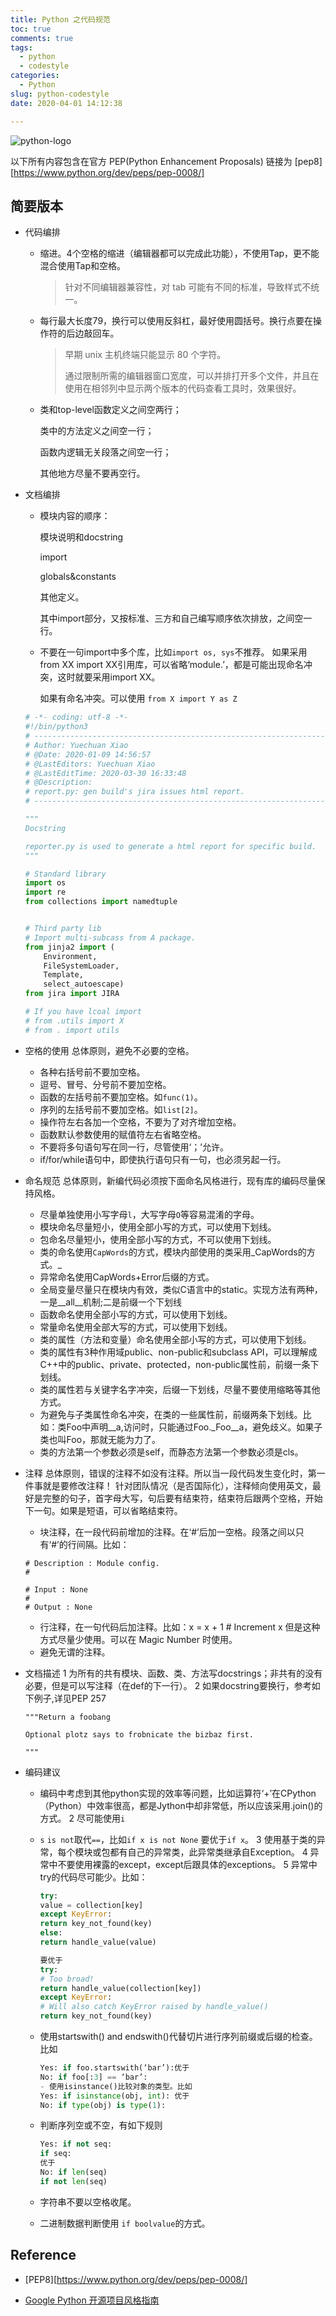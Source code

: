 ```yaml
---
title: Python 之代码规范
toc: true
comments: true
tags:
  - python
  - codestyle
categories:
  - Python
slug: python-codestyle
date: 2020-04-01 14:12:38

---
```


![python-logo](https://blog-1252790741.cos.ap-shanghai.myqcloud.com/uPic/python-logo.png)

以下所有内容包含在官方 PEP(Python Enhancement Proposals) 链接为 [pep8][https://www.python.org/dev/peps/pep-0008/]

## 简要版本

- 代码编排

  - 缩进。4个空格的缩进（编辑器都可以完成此功能），不使用Tap，更不能混合使用Tap和空格。

    > 针对不同编辑器兼容性，对 tab 可能有不同的标准，导致样式不统一。

  - 每行最大长度79，换行可以使用反斜杠，最好使用圆括号。换行点要在操作符的后边敲回车。

    > 早期 unix 主机终端只能显示 80 个字符。
    >
    > 通过限制所需的编辑器窗口宽度，可以并排打开多个文件，并且在使用在相邻列中显示两个版本的代码查看工具时，效果很好。

  - 类和top-level函数定义之间空两行；

    类中的方法定义之间空一行；

    函数内逻辑无关段落之间空一行；

    其他地方尽量不要再空行。

- 文档编排

  - 模块内容的顺序：

    模块说明和docstring

    import

    globals&constants

    其他定义。

    其中import部分，又按标准、三方和自己编写顺序依次排放，之间空一行。

  - 不要在一句import中多个库，比如`import os, sys`不推荐。
    如果采用from XX import XX引用库，可以省略‘module.’，都是可能出现命名冲突，这时就要采用import XX。

    如果有命名冲突。可以使用 `from X import Y as Z`

  ```python
  # -*- coding: utf-8 -*-
  #!/bin/python3
  # -------------------------------------------------------------------------
  # Author: Yuechuan Xiao
  # @Date: 2020-01-09 14:56:57
  # @LastEditors: Yuechuan Xiao
  # @LastEditTime: 2020-03-30 16:33:48
  # @Description:
  # report.py: gen build's jira issues html report.
  # -------------------------------------------------------------------------
  
  """
  Docstring
  
  reporter.py is used to generate a html report for specific build.
  """
  
  # Standard library
  import os
  import re
  from collections import namedtuple
  
  
  # Third party lib
  # Import multi-subcass from A package.
  from jinja2 import (
      Environment,
      FileSystemLoader,
      Template,
      select_autoescape)
  from jira import JIRA
  
  # If you have lcoal import 
  # from .utils import X
  # from . import utils
  ```

  

- 空格的使用
  总体原则，避免不必要的空格。

  - 各种右括号前不要加空格。
  - 逗号、冒号、分号前不要加空格。
  - 函数的左括号前不要加空格。如`func(1)`。
  - 序列的左括号前不要加空格。如`list[2]`。
  - 操作符左右各加一个空格，不要为了对齐增加空格。
  - 函数默认参数使用的赋值符左右省略空格。
  - 不要将多句语句写在同一行，尽管使用‘；’允许。
  - if/for/while语句中，即使执行语句只有一句，也必须另起一行。

- 命名规范
  总体原则，新编代码必须按下面命名风格进行，现有库的编码尽量保持风格。

  - 尽量单独使用小写字母`l`，大写字母`O`等容易混淆的字母。
  - 模块命名尽量短小，使用全部小写的方式，可以使用下划线。
  - 包命名尽量短小，使用全部小写的方式，不可以使用下划线。
  - 类的命名使用`CapWords`的方式，模块内部使用的类采用_CapWords的方式。_
  - 异常命名使用CapWords+Error后缀的方式。
  - 全局变量尽量只在模块内有效，类似C语言中的static。实现方法有两种，一是__all__机制;二是前缀一个下划线
  - 函数命名使用全部小写的方式，可以使用下划线。
  - 常量命名使用全部大写的方式，可以使用下划线。
  - 类的属性（方法和变量）命名使用全部小写的方式，可以使用下划线。
  - 类的属性有3种作用域public、non-public和subclass API，可以理解成C++中的public、private、protected，non-public属性前，前缀一条下划线。
  - 类的属性若与关键字名字冲突，后缀一下划线，尽量不要使用缩略等其他方式。
  - 为避免与子类属性命名冲突，在类的一些属性前，前缀两条下划线。比如：类Foo中声明__a,访问时，只能通过Foo._Foo__a，避免歧义。如果子类也叫Foo，那就无能为力了。
  - 类的方法第一个参数必须是self，而静态方法第一个参数必须是cls。

- 注释
  总体原则，错误的注释不如没有注释。所以当一段代码发生变化时，第一件事就是要修改注释！
  针对团队情况（是否国际化），注释倾向使用英文，最好是完整的句子，首字母大写，句后要有结束符，结束符后跟两个空格，开始下一句。如果是短语，可以省略结束符。

  - 块注释，在一段代码前增加的注释。在‘#’后加一空格。段落之间以只有‘#’的行间隔。比如：

  ```
  # Description : Module config.
  #
  
  # Input : None
  #
  # Output : None
  ```

  - 行注释，在一句代码后加注释。比如：x = x + 1 # Increment x
    但是这种方式尽量少使用。可以在 Magic Number 时使用。
  - 避免无谓的注释。

- 文档描述
  1 为所有的共有模块、函数、类、方法写docstrings；非共有的没有必要，但是可以写注释（在def的下一行）。
  2 如果docstring要换行，参考如下例子,详见PEP 257

  ```shell
  """Return a foobang
  
  Optional plotz says to frobnicate the bizbaz first.
  
  """
  ```

- 编码建议

  - 编码中考虑到其他python实现的效率等问题，比如运算符‘+’在CPython（Python）中效率很高，都是Jython中却非常低，所以应该采用.join()的方式。
    2 尽可能使用`i`

  - `s` `is not`取代`==`，比如`if x is not None` 要优于`if x`。
    3 使用基于类的异常，每个模块或包都有自己的异常类，此异常类继承自Exception。
    4 异常中不要使用裸露的except，except后跟具体的exceptions。
    5 异常中try的代码尽可能少。比如：

    ```python
    try:
    value = collection[key]
    except KeyError:
    return key_not_found(key)
    else:
    return handle_value(value)
    
    要优于
    try:
    # Too broad!
    return handle_value(collection[key])
    except KeyError:
    # Will also catch KeyError raised by handle_value()
    return key_not_found(key)
    ```

  - 使用startswith() and endswith()代替切片进行序列前缀或后缀的检查。比如

    ```python
    Yes: if foo.startswith(‘bar’):优于
    No: if foo[:3] == ‘bar’:
    - 使用isinstance()比较对象的类型。比如
    Yes: if isinstance(obj, int): 优于
    No: if type(obj) is type(1):
    ```

  - 判断序列空或不空，有如下规则

    ```python
    Yes: if not seq:
    if seq:
    优于
    No: if len(seq)
    if not len(seq)
    ```

  - 字符串不要以空格收尾。

  - 二进制数据判断使用 `if boolvalue`的方式。



## Reference

- [PEP8][https://www.python.org/dev/peps/pep-0008/]

- [Google Python 开源项目风格指南](https://zh-google-styleguide.readthedocs.io/en/latest/google-python-styleguide/contents/)

